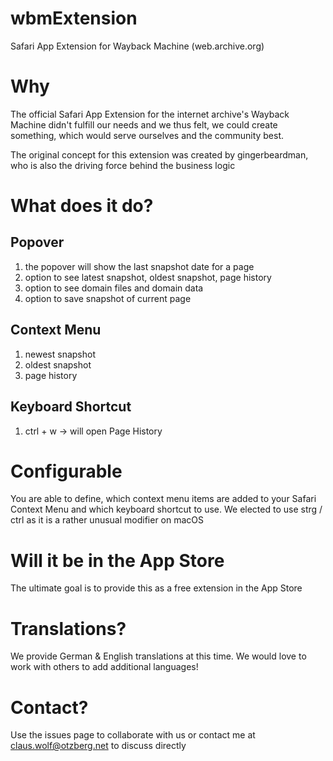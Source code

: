 # wbmExtension
Safari App Extension for Wayback Machine (web.archive.org)

# Why

The official Safari App Extension for the internet archive's Wayback Machine didn't fulfill our needs and we thus felt, we could create something, which would serve ourselves and the community best.

The original concept for this extension was created by gingerbeardman, who is also the driving force behind the business logic

# What does it do?

## Popover

1. the popover will show the last snapshot date for a page
2. option to see latest snapshot, oldest snapshot, page history
3. option to see domain files and domain data
4. option to save snapshot of current page

## Context Menu

1. newest snapshot
2. oldest snapshot
3. page history

## Keyboard Shortcut

1. ctrl + w -> will open Page History

# Configurable

You are able to define, which context menu items are added to your Safari Context Menu and which keyboard shortcut to use. We elected to use strg / ctrl as it is a rather unusual modifier on macOS

# Will it be in the App Store

The ultimate goal is to provide this as a free extension in the App Store

# Translations?

We provide German & English translations at this time. We would love to work with others to add additional languages!

# Contact?

Use the issues page to collaborate with us or contact me at claus.wolf@otzberg.net to discuss directly


